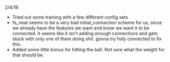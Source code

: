 2/4/16
- Tried out some training with a few different config sets
- fs_neat seems to be a very bad initial_connection scheme for us, since we already have the features we want and know we want it to be connected. It seems like it isn't adding enough connections and gets stuck with only one of them doing shit. gonna try fully connected to fix this.
- Added some little bonus for hitting the ball. Not sure what the weight for that should be.
